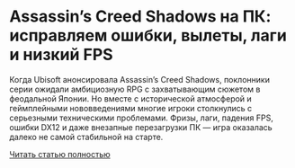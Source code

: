 # Assassin’s Creed Shadows на ПК: исправляем ошибки, вылеты, лаги и низкий FPS



Когда Ubisoft анонсировала Assassin’s Creed Shadows, поклонники серии ожидали амбициозную RPG с захватывающим сюжетом в феодальной Японии. Но вместе с исторической атмосферой и геймплейными нововведениями многие игроки столкнулись с серьезными техническими проблемами. Фризы, лаги, падения FPS, ошибки DX12 и даже внезапные перезагрузки ПК — игра оказалась далеко не самой стабильной на старте.

[Читать статью полностью](https://xyberbara.com/gaming/ac-shadows-error/)
